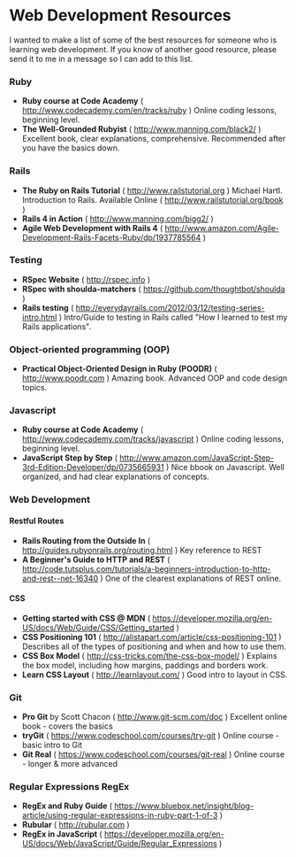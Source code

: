 Web Development Resources
=========================

I wanted to make a list of some of the best resources for someone who is learning web development. If you know of another good resource, please send it to me in a message so I can add to this list.

### Ruby  
- **Ruby course at Code Academy** ( http://www.codecademy.com/en/tracks/ruby )  Online coding lessons, beginning level.
- **The Well-Grounded Rubyist** ( http://www.manning.com/black2/ )  Excellent book, clear explanations, comprehensive. Recommended after you have the basics down.

### Rails

- **The Ruby on Rails Tutorial** ( http://www.railstutorial.org ) Michael Hartl. Introduction to Rails. Available Online ( http://www.railstutorial.org/book )
- **Rails 4 in Action** ( http://www.manning.com/bigg2/ )
- **Agile Web Development with Rails 4** ( http://www.amazon.com/Agile-Development-Rails-Facets-Ruby/dp/1937785564 )

### Testing 
- **RSpec Website** ( http://rspec.info )
- **RSpec with shoulda-matchers** ( https://github.com/thoughtbot/shoulda )
- **Rails testing** ( http://everydayrails.com/2012/03/12/testing-series-intro.html )  Intro/Guide to testing in Rails called "How I learned to test my Rails applications".

### Object-oriented programming (OOP)

- **Practical Object-Oriented Design in Ruby (POODR)** ( http://www.poodr.com )  Amazing book. Advanced OOP and code design topics.


### Javascript
- **Ruby course at Code Academy** ( http://www.codecademy.com/tracks/javascript )  Online coding lessons, beginning level.
- **JavaScript Step by Step** ( http://www.amazon.com/JavaScript-Step-3rd-Edition-Developer/dp/0735665931 )  Nice bbook on Javascript. Well organized, and had clear explanations of concepts.

### Web Development 


#### Restful Routes  
- **Rails Routing from the Outside In**  ( http://guides.rubyonrails.org/routing.html )  Key reference to REST
- **A Beginner's Guide to HTTP and REST** ( http://code.tutsplus.com/tutorials/a-beginners-introduction-to-http-and-rest--net-16340 )  One of the clearest explanations of REST online.

#### CSS
- **Getting started with CSS @ MDN** ( https://developer.mozilla.org/en-US/docs/Web/Guide/CSS/Getting_started )
- **CSS Positioning 101** ( http://alistapart.com/article/css-positioning-101 )  Describes all of the types of positioning and when and how to use them.
- **CSS Box Model** ( http://css-tricks.com/the-css-box-model/ )  Explains the box model, including how margins, paddings and borders work.
- **Learn CSS Layout** ( http://learnlayout.com/ ) Good intro to layout in CSS.

### Git
- **Pro Git** by Scott Chacon  ( http://www.git-scm.com/doc )  Excellent online book - covers the basics
- **tryGit**  ( https://www.codeschool.com/courses/try-git )  Online course - basic intro to Git 
- **Git Real**  ( https://www.codeschool.com/courses/git-real )  Online course - longer & more advanced 

### Regular Expressions RegEx
- **RegEx and Ruby Guide** ( https://www.bluebox.net/insight/blog-article/using-regular-expressions-in-ruby-part-1-of-3 )
- **Rubular** ( http://rubular.com )
- **RegEx in JavaScript** ( https://developer.mozilla.org/en-US/docs/Web/JavaScript/Guide/Regular_Expressions )
